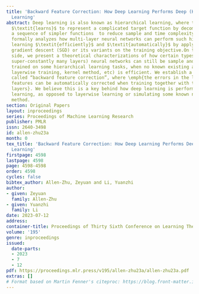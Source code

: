 ```yaml
---
title: 'Backward Feature Correction: How Deep Learning Performs Deep (Hierarchical)
  Learning'
abstract: Deep learning is also known as hierarchical learning, where the learner
  $\textit{learns}$ to represent a complicated target function by decomposing it into
  a sequence of simpler functions  to reduce sample and time complexity. This paper
  formally analyzes how multi-layer neural networks can perform such hierarchical
  learning $\textit{efficiently}$ and $\textit{automatically}$ by applying stochastic
  gradient descent (SGD) or its variants on the training objective.On the conceptual
  side, we present a theoretical characterizations of how certain types of deep (i.e.
  super-constantly many layers) neural networks can still be sample and time efficiently
  trained on some hierarchical learning tasks, when no known existing algorithm (including
  layerwise training, kernel method, etc) is efficient. We establish a new principle
  called “backward feature correction”, where \emph{the errors in the lower-level
  features can be automatically corrected when training together with the higher-level
  layers}. We believe this is a key behind how deep learning is performing deep (hierarchical)
  learning, as opposed to layerwise learning or simulating some known non-hierarchical
  method.
section: Original Papers
layout: inproceedings
series: Proceedings of Machine Learning Research
publisher: PMLR
issn: 2640-3498
id: allen-zhu23a
month: 0
tex_title: 'Backward Feature Correction: How Deep Learning Performs Deep (Hierarchical)
  Learning'
firstpage: 4598
lastpage: 4598
page: 4598-4598
order: 4598
cycles: false
bibtex_author: Allen-Zhu, Zeyuan and Li, Yuanzhi
author:
- given: Zeyuan
  family: Allen-Zhu
- given: Yuanzhi
  family: Li
date: 2023-07-12
address: 
container-title: Proceedings of Thirty Sixth Conference on Learning Theory
volume: '195'
genre: inproceedings
issued:
  date-parts:
  - 2023
  - 7
  - 12
pdf: https://proceedings.mlr.press/v195/allen-zhu23a/allen-zhu23a.pdf
extras: []
# Format based on Martin Fenner's citeproc: https://blog.front-matter.io/posts/citeproc-yaml-for-bibliographies/
---
```

